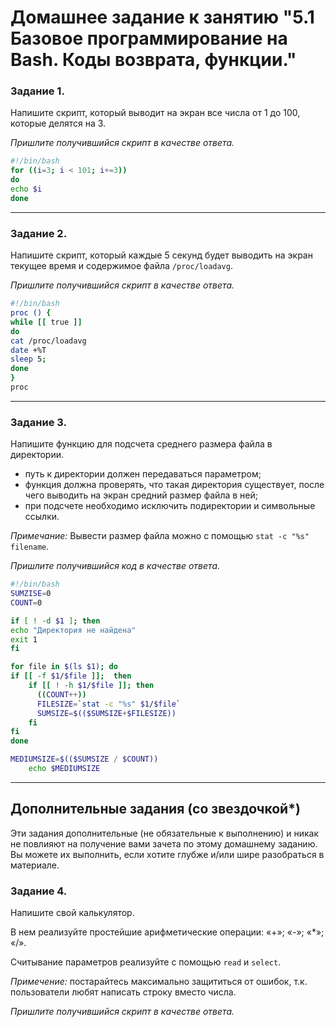 # Домашнее задание к занятию "5.1 Базовое программирование на Bash. Коды возврата, функции." 



### Задание 1.

Напишите скрипт, который выводит на экран все числа от 1 до 100, которые делятся на 3.

*Пришлите получившийся скрипт в качестве ответа.*
```bash
#!/bin/bash
for ((i=3; i < 101; i+=3))
do
echo $i
done
```
------
### Задание 2.

Напишите скрипт, который каждые 5 секунд будет выводить на экран текущее время и содержимое файла `/proc/loadavg`.

*Пришлите получившийся скрипт в качестве ответа.*
```bash
#!/bin/bash
proc () {
while [[ true ]]
do
cat /proc/loadavg
date +%T
sleep 5;
done
}
proc

```
------
### Задание 3.

Напишите функцию для подсчета среднего размера файла в директории. 

 - путь к директории должен передаваться параметром;
 - функция должна проверять, что такая директория существует, после чего выводить на экран средний размер файла в ней;
 - при подсчете необходимо исключить подиректории и символьные ссылки.

*Примечание:* Вывести размер файла можно с помощью `stat -c "%s" filename`.

*Пришлите получившийся код в качестве ответа.*

```bash
#!/bin/bash
SUMZISE=0
COUNT=0

if [ ! -d $1 ]; then
echo "Директория не найдена"
exit 1
fi

for file in $(ls $1); do
if [[ -f $1/$file ]];  then
    if [[ ! -h $1/$file ]]; then
      ((COUNT++))
      FILESIZE=`stat -c "%s" $1/$file` 
      SUMSIZE=$(($SUMSIZE+$FILESIZE)) 
    fi
fi
done

MEDIUMSIZE=$(($SUMSIZE / $COUNT))
    echo $MEDIUMSIZE

```

------
## Дополнительные задания (со звездочкой*)

Эти задания дополнительные (не обязательные к выполнению) и никак не повлияют на получение вами зачета по этому домашнему заданию. Вы можете их выполнить, если хотите глубже и/или шире разобраться в материале.

### Задание 4.

Напишите свой калькулятор.

В нем реализуйте простейшие арифметические операции:  «+»; «-»; «*»; «/».
 
Считывание параметров реализуйте с помощью `read` и `select`.

*Примечение:* постарайтесь максимально защититься от ошибок, т.к. пользователи любят написать строку вместо числа.

*Пришлите получившийся скрипт в качестве ответа.*
